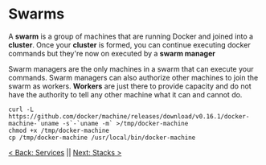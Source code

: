 # Swarms

A **swarm** is a group of machines that are running Docker and joined into a **cluster**. Once your **cluster** is formed, you can continue executing docker commands but they're now on executed by a **swarm manager**

Swarm managers are the only machines in a swarm that can execute your commands. Swarm managers can also authorize other machines to join the swarm as workers. **Workers** are just there to provide capacity and do not have the authority to tell any other machine what it can and cannot do.

```
curl -L https://github.com/docker/machine/releases/download/v0.16.1/docker-machine-`uname -s`-`uname -m` >/tmp/docker-machine
chmod +x /tmp/docker-machine
cp /tmp/docker-machine /usr/local/bin/docker-machine

```










[< Back: Services](https://github.com/sxcdennis/Docker/blob/master/services.md) || [Next: Stacks >](https://github.com/sxcdennis/Docker/blob/master/stacks.md)
